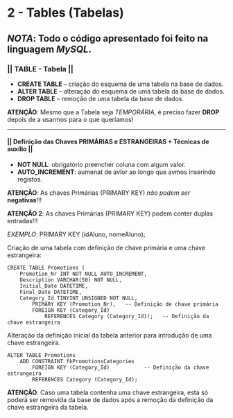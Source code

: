 # 2 - Tables (Tabelas)

## _NOTA_: Todo o código apresentado foi feito na linguagem _MySQL_.

### || TABLE - Tabela ||

- __CREATE TABLE__ – criação do esquema de uma tabela na base de dados.
- __ALTER TABLE__ – alteração do esquema de uma tabela da base de dados.
- __DROP TABLE__ – remoção de uma tabela da base de dados.

__ATENÇÃO__: Mesmo que a Tabela seja _TEMPORÁRIA_, é preciso fazer __DROP__ depois de a usarmos para o que queríamos! 

---------------------------------------------------------------------------------

#### || Definição das Chaves PRIMÁRIAS e ESTRANGEIRAS + Técnicas de auxílio ||

- __NOT NULL__: obrigatório preencher coluna com algum valor.
- __AUTO_INCREMENT__: aumenat de avlor ao longo que avmos inserindo registos.

__ATENÇÃO__: As chaves Primárias (PRIMARY KEY) _não podem ser_ __negativas__!!!

__ATENÇÃO 2__: As chaves Primárias (PRIMARY KEY) podem conter duplas entradas!!!

_EXEMPLO_: PRIMARY KEY (idAluno, nomeAluno);


Criação de uma tabela com definição de chave primária e uma chave estrangeira:
```mysql
CREATE TABLE Promotions (
    Promotion_Nr INT NOT NULL AUTO_INCREMENT,
    Description VARCHAR(50) NOT NULL,
    Initial_Date DATETIME,
    Final_Date DATETIME,
    Category_Id TINYINT UNSIGNED NOT NULL,
        PRIMARY KEY (Promotion_Nr),   -- Definição de chave primária
        FOREIGN KEY (Category_Id)
            REFERENCES Category (Category_Id));   -- Definição da chave estrangeira
```

Alteração da definição inicial da tabela anterior para introdução de uma chave estrangeira.
```mysql
ALTER TABLE Promotions
    ADD CONSTRAINT fkPromotionsCategories
        FOREIGN KEY (Category_Id)           -- Definição da chave estrangeira
        REFERENCES Category (Category_Id); 
```

__ATENÇÃO__: Caso uma tabela contenha uma chave estrangeira, esta só poderá ser removida da base de dados após a remoção da definição da chave estrangeira da tabela.
